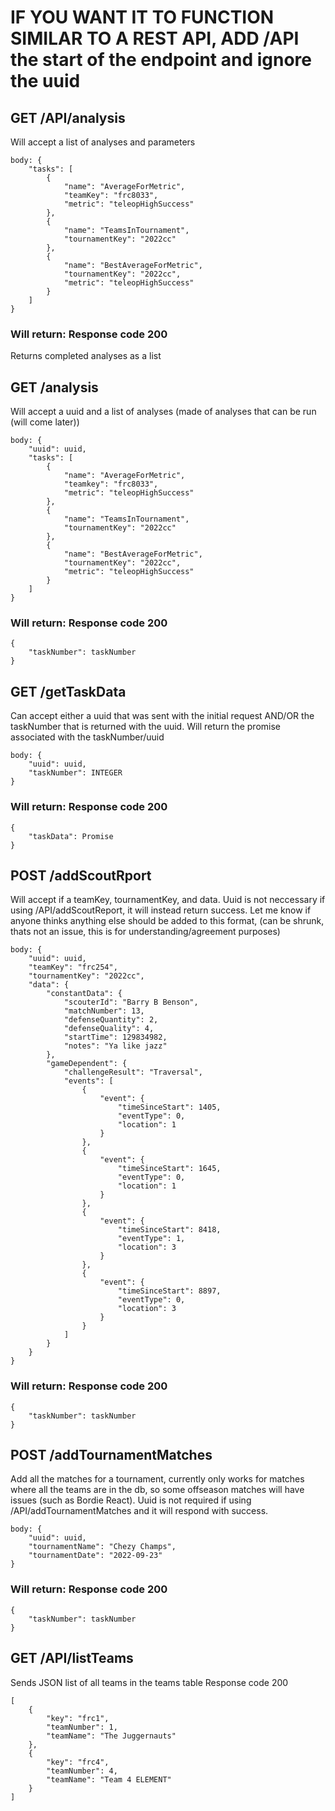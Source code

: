 # IF YOU WANT IT TO FUNCTION SIMILAR TO A REST API, ADD /API the start of the endpoint and ignore the uuid

## GET /API/analysis
Will accept a list of analyses and parameters
```
body: {
    "tasks": [
        {
            "name": "AverageForMetric",
            "teamKey": "frc8033",
            "metric": "teleopHighSuccess"
        },
        {
            "name": "TeamsInTournament",
            "tournamentKey": "2022cc"
        },
        {
            "name": "BestAverageForMetric",
            "tournamentKey": "2022cc",
            "metric": "teleopHighSuccess"
        }
    ]
}
```
### Will return: Response code 200 
Returns completed analyses as a list

## GET /analysis
Will accept a uuid and a list of analyses (made of analyses that can be run (will come later))
```
body: {
    "uuid": uuid,
    "tasks": [
        {
            "name": "AverageForMetric",
            "teamkey": "frc8033",
            "metric": "teleopHighSuccess"
        },
        {
            "name": "TeamsInTournament",
            "tournamentKey": "2022cc"
        },
        {
            "name": "BestAverageForMetric",
            "tournamentKey": "2022cc",
            "metric": "teleopHighSuccess"
        }
    ]
}
```
### Will return: Response code 200
```
{
    "taskNumber": taskNumber
}
```

## GET /getTaskData
Can accept either a uuid that was sent with the initial request AND/OR the taskNumber that is returned with the uuid. Will return the promise associated with the taskNumber/uuid
```
body: {
    "uuid": uuid,
    "taskNumber": INTEGER
}
```
### Will return: Response code 200
```
{
    "taskData": Promise
}
```

## POST /addScoutRport
Will accept if a teamKey, tournamentKey, and data. Uuid is not neccessary if using /API/addScoutReport, it will instead return success. Let me know if anyone thinks anything else should be added to this format, (can be shrunk, thats not an issue, this is for understanding/agreement purposes)
```
body: {
    "uuid": uuid,
    "teamKey": "frc254",
    "tournamentKey": "2022cc",
    "data": {
        "constantData": {
            "scouterId": "Barry B Benson",
            "matchNumber": 13,
            "defenseQuantity": 2,
            "defenseQuality": 4,
            "startTime": 129834982,
            "notes": "Ya like jazz"
        },
        "gameDependent": {
            "challengeResult": "Traversal",
            "events": [
                {
                    "event": {
                        "timeSinceStart": 1405,
                        "eventType": 0,
                        "location": 1
                    }
                },
                {
                    "event": {
                        "timeSinceStart": 1645,
                        "eventType": 0,
                        "location": 1
                    }
                },
                {
                    "event": {
                        "timeSinceStart": 8418,
                        "eventType": 1,
                        "location": 3
                    }
                },
                {
                    "event": {
                        "timeSinceStart": 8897,
                        "eventType": 0,
                        "location": 3
                    }
                }
            ]
        }
    }
}
```
### Will return: Response code 200
```
{
    "taskNumber": taskNumber
}
```

## POST /addTournamentMatches
Add all the matches for a tournament, currently only works for matches where all the teams are in the db, so some offseason matches will have issues (such as Bordie React). Uuid is not required if using /API/addTournamentMatches and it will respond with success.
```
body: {
    "uuid": uuid,
    "tournamentName": "Chezy Champs",
    "tournamentDate": "2022-09-23"
}
```
### Will return: Response code 200
```
{
    "taskNumber": taskNumber
}
```

## GET /API/listTeams
Sends JSON list of all teams in the teams table
Response code 200
```
[
    {
        "key": "frc1",
        "teamNumber": 1,
        "teamName": "The Juggernauts"
    },
    {
        "key": "frc4",
        "teamNumber": 4,
        "teamName": "Team 4 ELEMENT"
    }
]
```
